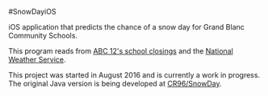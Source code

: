 #SnowDayiOS

iOS application that predicts the chance of a snow day for Grand Blanc Community Schools.

This program reads from [ABC 12's school closings](http://abc12.com/closings)
and the [National Weather Service](https://alerts.weather.gov/cap/wwaatmget.php?x=MIZ061&y=0).

This project was started in August 2016 and is currently a work in progress.
The original Java version is being developed at [CR96/SnowDay](https://github.com/cr96/snowday).
